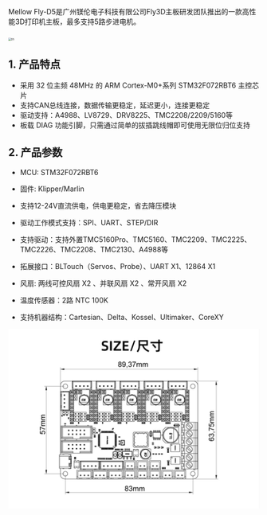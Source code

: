Mellow Fly-D5是广州镁伦电子科技有限公司Fly3D主板研发团队推出的一款高性能3D打印机主板，最多支持5路步进电机。



<img src="../../images/boards/fly_d5/d5.png" alt="D5" style="zoom: 35%;" />

## **1. 产品特点**

* 采用 32 位主频 48MHz 的 ARM Cortex-M0+系列 STM32F072RBT6 主控芯片
* 支持CAN总线连接，数据传输更稳定，延迟更小，连接更稳定
* 驱动支持：A4988、LV8729、DRV8225、TMC2208/2209/5160等
* 板载 DIAG 功能引脚，只需通过简单的拔插跳线帽即可使用无限位归位支持



## 2. 产品参数

* MCU: STM32F072RBT6

* 固件:  Klipper/Marlin

* 支持12-24V直流供电，供电更稳定，省去降压模块

* 驱动工作模式支持：SPI、UART、STEP/DIR

* 支持驱动：支持外置TMC5160Pro、TMC5160、TMC2209、TMC2225、TMC2226、TMC2208、TMC2130、A4988等

* 拓展接口：BLTouch（Servos、Probe）、UART X1、12864 X1

* 风扇: 两线可控风扇 X2 、并联风扇 X2 、常开风扇 X2

* 温度传感器：2路 NTC 100K

* 支持机器结构：Cartesian、Delta、Kossel、Ultimaker、CoreXY

<img src="../../images/boards/fly_d5/size.png" alt="size" style="zoom:80%;" />
